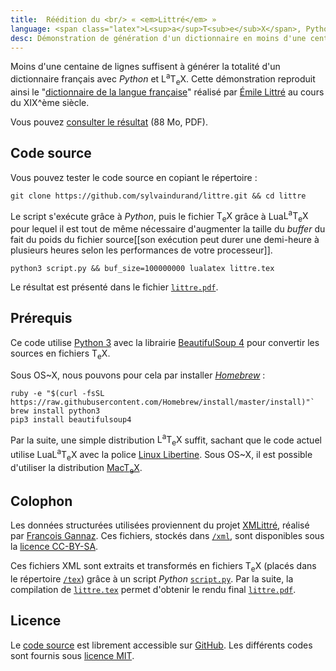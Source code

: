 ```yaml
---
title:  Réédition du <br/> « <em>Littré</em> » 
language: <span class="latex">L<sup>a</sup>T<sub>e</sub>X</span>, Python
desc: Démonstration de génération d'un dictionnaire en moins d'une centaine de lignes &#58; récupération des métadonnées <em>XMLittré</em> par un script <em>Python</em> puis compilation en <span class="latex">L<sup>a</sup>T<sub>e</sub>X</span>.
---
```


Moins d'une centaine de lignes suffisent à générer la totalité d'un dictionnaire français avec *Python* et <span class="latex">L<sup>a</sup>T<sub>e</sub>X</span>. Cette démonstration reproduit ainsi le "[dictionnaire de la langue française](http://fr.wikipedia.org/wiki/Dictionnaire_de_la_langue_fran%C3%A7aise)" réalisé par [Émile Littré](http://fr.wikipedia.org/wiki/%C3%89mile_Littr%C3%A9) au cours du XIX^ème siècle. 

Vous pouvez [consulter le résultat](http://littre.sylvaindurand.org/littre.pdf) (88 Mo, PDF).


## Code source

Vous pouvez tester le code source en copiant le répertoire :

```
git clone https://github.com/sylvaindurand/littre.git && cd littre
```

Le script s'exécute grâce à *Python*, puis le fichier <span class="latex">T<sub>e</sub>X</span> grâce à Lua<span class="latex">L<sup>a</sup>T<sub>e</sub>X</span> pour lequel il est tout de même nécessaire d'augmenter la taille du *buffer* du fait du poids du fichier source[[son exécution peut durer une demi-heure à plusieurs heures selon les performances de votre processeur]].

```
python3 script.py && buf_size=100000000 lualatex littre.tex
```

Le résultat est présenté dans le fichier [`littre.pdf`](http://littre.sylvaindurand.org/littre.pdf).


## Prérequis 

Ce code utilise [Python 3](https://www.python.org/download/releases/3.0/) avec la librairie [BeautifulSoup 4](http://www.crummy.com/software/BeautifulSoup/) pour convertir les sources en fichiers <span class="latex">T<sub>e</sub>X</span>. 

Sous OS~X, nous pouvons pour cela par installer [*Homebrew*](http://brew.sh/) :

```
ruby -e "$(curl -fsSL https://raw.githubusercontent.com/Homebrew/install/master/install)"`
brew install python3
pip3 install beautifulsoup4
```

Par la suite, une simple distribution <span class="latex">L<sup>a</sup>T<sub>e</sub>X</span> suffit, sachant que le code actuel utilise Lua<span class="latex">L<sup>a</sup>T<sub>e</sub>X</span> avec la police [Linux Libertine](http://www.linuxlibertine.org/). Sous OS~X, il est possible d'utiliser la distribution [Mac<span class="latex">T<sub>e</sub>X</span>](https://tug.org/mactex/).


## Colophon

Les données structurées utilisées proviennent du projet [XMLittré](https://bitbucket.org/Mytskine/xmlittre-data/src), réalisé par [François Gannaz](http://littre.org). Ces fichiers, stockés dans [`/xml`](https://github.com/sylvaindurand/littre/tree/gh-pages/xml), sont disponibles sous la [licence CC-BY-SA](http://creativecommons.org/licenses/by-sa/3.0).

Ces fichiers XML sont extraits et transformés en fichiers <span class="latex">T<sub>e</sub>X</span> (placés dans le répertoire [`/tex`](https://github.com/sylvaindurand/littre/tree/gh-pages/tex)) grâce à un script *Python* [`script.py`](https://github.com/sylvaindurand/littre/blob/gh-pages/script.py). Par la suite, la compilation de [`littre.tex`](https://github.com/sylvaindurand/littre/blob/gh-pages/littre.tex) permet d'obtenir le rendu final [`littre.pdf`](http://littre.sylvaindurand.org/littre.pdf).


## Licence

Le [code source](https://github.com/sylvaindurand/littre) est librement accessible sur [GitHub](https://github.com/sylvaindurand/littre). Les différents codes sont fournis sous [licence MIT](http://opensource.org/licenses/MIT). 

